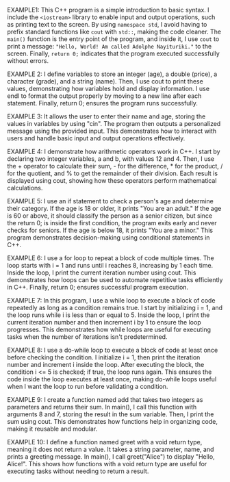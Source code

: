 EXAMPLE1: This C++ program is a simple introduction to basic syntax. I include the `<iostream>` library to enable input and output operations, such as printing text to the screen. By using `namespace std`, I avoid having to prefix standard functions like `cout` with `std::`, making the code cleaner. The `main()` function is the entry point of the program, and inside it, I use `cout` to print a message: `"Hello, World! Am called Adolphe Nayituriki."` to the screen. Finally, `return 0;` indicates that the program executed successfully without errors.

EXAMPLE 2: I define variables to store an integer (age), a double (price), a character (grade), and a string (name). Then, I use cout to print these values, demonstrating how variables hold and display information. I use endl to format the output properly by moving to a new line after each statement. Finally, return 0; ensures the program runs successfully.

EXAMPLE 3: It allows the user to enter their name and age, storing the values in variables by using "cin". The program then outputs a personalized message using the provided input. This demonstrates how to interact with users and handle basic input and output operations effectively.

EXAMPLE 4: I demonstrate how arithmetic operators work in C++. I start by declaring two integer variables, a and b, with values 12 and 4. Then, I use the + operator to calculate their sum, - for the difference, * for the product, / for the quotient, and % to get the remainder of their division. Each result is displayed using cout, showing how these operators perform mathematical calculations.

EXAMPLE 5: I use an if statement to check a person's age and determine their category. If the age is 18 or older, it prints "You are an adult." If the age is 60 or above, it should classify the person as a senior citizen, but since the return 0; is inside the first condition, the program exits early and never checks for seniors. If the age is below 18, it prints "You are a minor." This program demonstrates decision-making using conditional statements in C++.

EXAMPLE 6: I use a for loop to repeat a block of code multiple times. The loop starts with i = 1 and runs until i reaches 8, increasing by 1 each time. Inside the loop, I print the current iteration number using cout. This demonstrates how loops can be used to automate repetitive tasks efficiently in C++. Finally, return 0; ensures successful program execution.


EXAMPLE 7: In this program, I use a while loop to execute a block of code repeatedly as long as a condition remains true. I start by initializing i = 1, and the loop runs while i is less than or equal to 5. Inside the loop, I print the current iteration number and then increment i by 1 to ensure the loop progresses. This demonstrates how while loops are useful for executing tasks when the number of iterations isn't predetermined.

EXAMPLE 8:  I use a do-while loop to execute a block of code at least once before checking the condition. I initialize i = 1, then print the iteration number and increment i inside the loop. After executing the block, the condition i <= 5 is checked; if true, the loop runs again. This ensures the code inside the loop executes at least once, making do-while loops useful when I want the loop to run before validating a condition.

EXAMPLE 9:  I create a function named add that takes two integers as parameters and returns their sum. In main(), I call this function with arguments 8 and 7, storing the result in the sum variable. Then, I print the sum using cout. This demonstrates how functions help in organizing code, making it reusable and modular.


EXAMPLE 10: I define a function named greet with a void return type, meaning it does not return a value. It takes a string parameter, name, and prints a greeting message. In main(), I call greet("Alice") to display "Hello, Alice!". This shows how functions with a void return type are useful for executing tasks without needing to return a result.

















